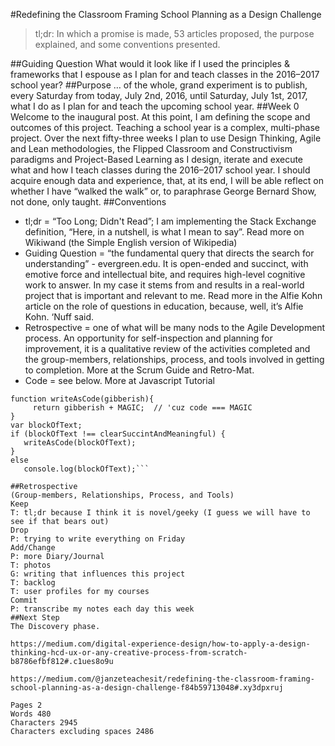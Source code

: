 #Redefining the Classroom
Framing School Planning as a Design Challenge
> tl;dr: In which a promise is made, 53 articles proposed, the purpose explained, and some conventions presented.

##Guiding Question
What would it look like if I used the principles & frameworks that I espouse as I plan for and teach classes in the 2016–2017 school year?
##Purpose
… of the whole, grand experiment is to publish, every Saturday from today, July 2nd, 2016, until Saturday, July 1st, 2017, what I do as I plan for and teach the upcoming school year. 
##Week 0
Welcome to the inaugural post. At this point, I am defining the scope and outcomes of this project. Teaching a school year is a complex, multi-phase project. Over the next fifty-three weeks I plan to use Design Thinking, Agile and Lean methodologies, the Flipped Classroom and Constructivism paradigms and Project-Based Learning as I design, iterate and execute what and how I teach classes during the 2016–2017 school year. I should acquire enough data and experience, that, at its end, I will be able reflect on whether I have “walked the walk” or, to paraphrase George Bernard Show, not done, only taught.
##Conventions
* tl;dr = “Too Long; Didn't Read”; I am implementing the Stack Exchange definition, “Here, in a nutshell, is what I mean to say”. Read more on Wikiwand (the Simple English version of Wikipedia)
* Guiding Question = “the fundamental query that directs the search for understanding” - evergreen.edu. It is open-ended and succinct, with emotive force and intellectual bite, and requires high-level cognitive work to answer. In my case it stems from and results in a real-world project that is important and relevant to me. Read more in the Alfie Kohn article on the role of questions in education, because, well, it’s Alfie Kohn. ‘Nuff said.
* Retrospective = one of what will be many nods to the Agile Development process. An opportunity for self-inspection and planning for improvement, it is a qualitative review of the activities completed and the group-members, relationships, process, and tools involved in getting to completion. More at the Scrum Guide and Retro-Mat.
* Code = see below. More at Javascript Tutorial
```/*  sometimes what I am trying to say makes more sense (at least to me) when written as a block of code as Code includes but does not always follow the conventions of prose. */
function writeAsCode(gibberish){
     return gibberish + MAGIC;  // 'cuz code === MAGIC
}
var blockOfText;
if (blockOfText !== clearSuccintAndMeaningful) {
   writeAsCode(blockOfText);
}
else
   console.log(blockOfText);```
   
##Retrospective
(Group-members, Relationships, Process, and Tools)
Keep
T: tl;dr because I think it is novel/geeky (I guess we will have to see if that bears out)
Drop
P: trying to write everything on Friday
Add/Change
P: more Diary/Journal
T: photos
G: writing that influences this project
T: backlog
T: user profiles for my courses
Commit
P: transcribe my notes each day this week
##Next Step
The Discovery phase.

https://medium.com/digital-experience-design/how-to-apply-a-design-thinking-hcd-ux-or-any-creative-process-from-scratch-b8786efbf812#.c1ues8o9u

https://medium.com/@janzeteachesit/redefining-the-classroom-framing-school-planning-as-a-design-challenge-f84b59713048#.xy3dpxruj

Pages 2
Words 480
Characters 2945
Characters excluding spaces 2486




